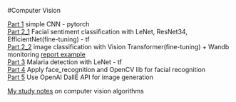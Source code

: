 #Computer Vision

[Part 1](https://github.com/daywatch/Python/blob/main/computer_vision/P1_MNIST_CNN_exercise_pytorch.ipynb) simple CNN - pytorch \
[Part 2_1](https://github.com/daywatch/Python/blob/main/computer_vision/P2_1_CNNs_on_face_sentiment_classification.ipynb) Facial sentiment classification with LeNet, ResNet34, EfficientNet(fine-tuning) - tf\
[Part 2_2](https://github.com/daywatch/Python/blob/main/computer_vision/P2_2_ViT_and_wandb_on_face_sentiment_classification.ipynb) image classification with Vision Transformer(fine-tuning) + Wandb monitoring [report example](https://drive.google.com/file/d/1npQFK6JWQHJD1RvJ6RSQaF1lw6EnKlpi/view?usp=sharing)\
[Part 3](https://github.com/daywatch/Python/blob/main/computer_vision/P3_tensorflow_CNN_LeNet_malaria_detection.ipynb) Malaria detection with LeNet - tf \
[Part 4](https://github.com/daywatch/Python/blob/main/computer_vision/P4_face_recognition_apis.ipynb) Apply face_recognition and OpenCV lib for facial recognition \
[Part 5](https://github.com/daywatch/Python/blob/main/computer_vision/P5_DallE_basic.py) Use OpenAI DallE API for image generation

[My study notes](https://docs.google.com/document/d/1rGyG1TXQBkz_xL4KnCnRgE_W9u_Xpqkco7YHwL2MB0I/edit?usp=sharing)
on computer vision algorithms